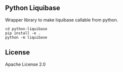 ## Python Liquibase

Wrapper library to make liquibase callable from python.

```
cd python-liquibase
pip install -e .
python -m liquibase
```

## License

Apache License 2.0